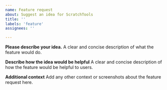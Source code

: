 ```yaml
---
name: Feature request
about: Suggest an idea for ScratchTools
title: ''
labels: 'feature'
assignees: ''

---
```


**Please describe your idea.**
A clear and concise description of what the feature would do.

**Describe how the idea would be helpful**
A clear and concise description of how the feature would be helpful to users.

**Additional context**
Add any other context or screenshots about the feature request here.